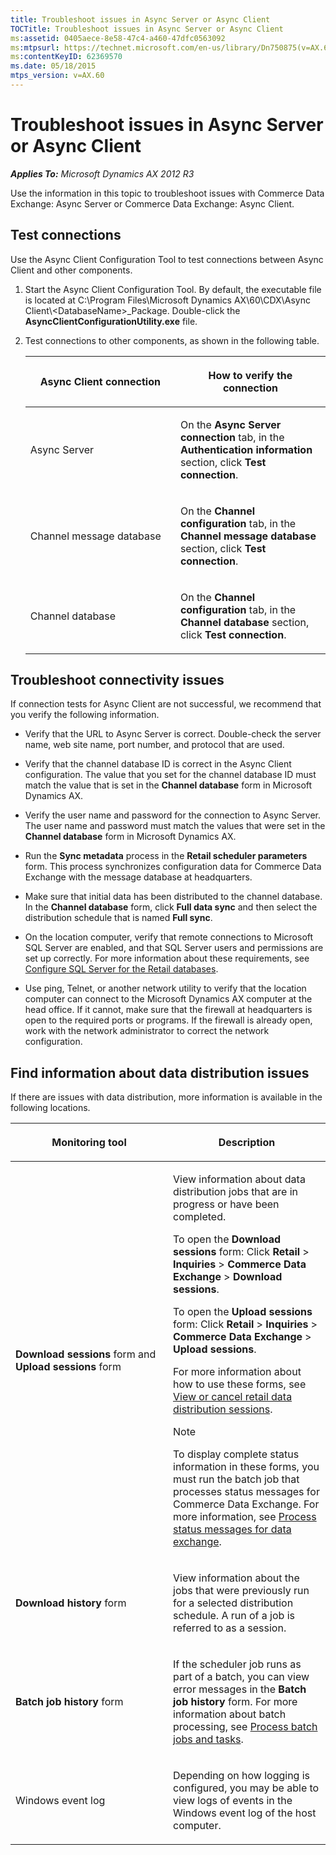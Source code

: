 ```yaml
---
title: Troubleshoot issues in Async Server or Async Client
TOCTitle: Troubleshoot issues in Async Server or Async Client
ms:assetid: 0405aece-8e58-47c4-a460-47dfc0563092
ms:mtpsurl: https://technet.microsoft.com/en-us/library/Dn750875(v=AX.60)
ms:contentKeyID: 62369570
ms.date: 05/18/2015
mtps_version: v=AX.60
---
```


# Troubleshoot issues in Async Server or Async Client 


_**Applies To:** Microsoft Dynamics AX 2012 R3_

Use the information in this topic to troubleshoot issues with Commerce Data Exchange: Async Server or Commerce Data Exchange: Async Client.

## Test connections

Use the Async Client Configuration Tool to test connections between Async Client and other components.

1.  Start the Async Client Configuration Tool. By default, the executable file is located at C:\\Program Files\\Microsoft Dynamics AX\\60\\CDX\\Async Client\\\<DatabaseName\>\_Package. Double-click the **AsyncClientConfigurationUtility.exe** file.

2.  Test connections to other components, as shown in the following table.
    
    <table>
    <colgroup>
    <col style="width: 50%" />
    <col style="width: 50%" />
    </colgroup>
    <thead>
    <tr class="header">
    <th><p>Async Client connection</p></th>
    <th><p>How to verify the connection</p></th>
    </tr>
    </thead>
    <tbody>
    <tr class="odd">
    <td><p>Async Server</p></td>
    <td><p>On the <strong>Async Server connection</strong> tab, in the <strong>Authentication information</strong> section, click <strong>Test connection</strong>.</p></td>
    </tr>
    <tr class="even">
    <td><p>Channel message database</p></td>
    <td><p>On the <strong>Channel configuration</strong> tab, in the <strong>Channel message database</strong> section, click <strong>Test connection</strong>.</p></td>
    </tr>
    <tr class="odd">
    <td><p>Channel database</p></td>
    <td><p>On the <strong>Channel configuration</strong> tab, in the <strong>Channel database</strong> section, click <strong>Test connection</strong>.</p></td>
    </tr>
    </tbody>
    </table>


## Troubleshoot connectivity issues

If connection tests for Async Client are not successful, we recommend that you verify the following information.

  - Verify that the URL to Async Server is correct. Double-check the server name, web site name, port number, and protocol that are used.

  - Verify that the channel database ID is correct in the Async Client configuration. The value that you set for the channel database ID must match the value that is set in the **Channel database** form in Microsoft Dynamics AX.

  - Verify the user name and password for the connection to Async Server. The user name and password must match the values that were set in the **Channel database** form in Microsoft Dynamics AX.

  - Run the **Sync metadata** process in the **Retail scheduler parameters** form. This process synchronizes configuration data for Commerce Data Exchange with the message database at headquarters.

  - Make sure that initial data has been distributed to the channel database. In the **Channel database** form, click **Full data sync** and then select the distribution schedule that is named **Full sync**.

  - On the location computer, verify that remote connections to Microsoft SQL Server are enabled, and that SQL Server users and permissions are set up correctly. For more information about these requirements, see [Configure SQL Server for the Retail databases](configure-sql-server-for-the-retail-databases.md).

  - Use ping, Telnet, or another network utility to verify that the location computer can connect to the Microsoft Dynamics AX computer at the head office. If it cannot, make sure that the firewall at headquarters is open to the required ports or programs. If the firewall is already open, work with the network administrator to correct the network configuration.

## Find information about data distribution issues

If there are issues with data distribution, more information is available in the following locations.

<table>
<colgroup>
<col style="width: 50%" />
<col style="width: 50%" />
</colgroup>
<thead>
<tr class="header">
<th><p>Monitoring tool</p></th>
<th><p>Description</p></th>
</tr>
</thead>
<tbody>
<tr class="odd">
<td><p><strong>Download sessions</strong> form and <strong>Upload sessions</strong> form</p></td>
<td><p>View information about data distribution jobs that are in progress or have been completed.</p>
<p>To open the <strong>Download sessions</strong> form: Click <strong>Retail</strong> &gt; <strong>Inquiries</strong> &gt; <strong>Commerce Data Exchange</strong> &gt; <strong>Download sessions</strong>.</p>
<p>To open the <strong>Upload sessions</strong> form: Click <strong>Retail</strong> &gt; <strong>Inquiries</strong> &gt; <strong>Commerce Data Exchange</strong> &gt; <strong>Upload sessions</strong>.</p>
<p>For more information about how to use these forms, see <a href="view-or-cancel-retail-data-distribution-sessions.md">View or cancel retail data distribution sessions</a>.</p>
<div class="alert">

> [!NOTE]  
> To display complete status information in these forms, you must run the batch job that processes status messages for Commerce Data Exchange. For more information, see <a href="process-status-messages-for-data-exchange.md">Process status messages for data exchange</a>.

</div></td>
</tr>
<tr class="even">
<td><p><strong>Download history</strong> form</p></td>
<td><p>View information about the jobs that were previously run for a selected distribution schedule. A run of a job is referred to as a session.</p></td>
</tr>
<tr class="odd">
<td><p><strong>Batch job history</strong> form</p></td>
<td><p>If the scheduler job runs as part of a batch, you can view error messages in the <strong>Batch job history</strong> form. For more information about batch processing, see <a href="process-batch-jobs-and-tasks.md">Process batch jobs and tasks</a>.</p></td>
</tr>
<tr class="even">
<td><p>Windows event log</p></td>
<td><p>Depending on how logging is configured, you may be able to view logs of events in the Windows event log of the host computer.</p></td>
</tr>
</tbody>
</table>

  


